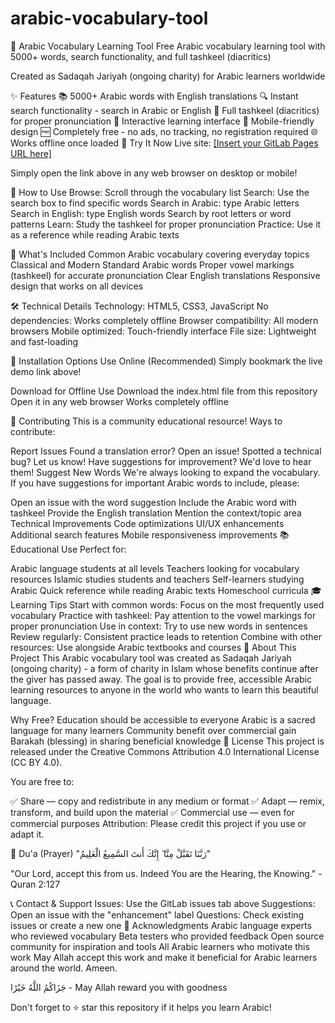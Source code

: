 # arabic-vocabulary-tool
🕌 Arabic Vocabulary Learning Tool 
Free Arabic vocabulary learning tool with 5000+ words, search functionality, and full tashkeel (diacritics)

Created as Sadaqah Jariyah (ongoing charity) for Arabic learners worldwide

✨ Features
📚 5000+ Arabic words with English translations
🔍 Instant search functionality - search in Arabic or English
📝 Full tashkeel (diacritics) for proper pronunciation
🎯 Interactive learning interface
📱 Mobile-friendly design
🆓 Completely free - no ads, no tracking, no registration required
🌐 Works offline once loaded
🚀 Try It Now
Live site: [[Insert your GitLab Pages URL here]](https://baghdadya.github.io/arabic-vocabulary-tool/)

Simply open the link above in any web browser on desktop or mobile!

🎯 How to Use
Browse: Scroll through the vocabulary list
Search: Use the search box to find specific words
Search in Arabic: type Arabic letters
Search in English: type English words
Search by root letters or word patterns
Learn: Study the tashkeel for proper pronunciation
Practice: Use it as a reference while reading Arabic texts

📖 What's Included
Common Arabic vocabulary covering everyday topics
Classical and Modern Standard Arabic words
Proper vowel markings (tashkeel) for accurate pronunciation
Clear English translations
Responsive design that works on all devices

🛠️ Technical Details
Technology: HTML5, CSS3, JavaScript
No dependencies: Works completely offline
Browser compatibility: All modern browsers
Mobile optimized: Touch-friendly interface
File size: Lightweight and fast-loading

📱 Installation Options
Use Online (Recommended)
Simply bookmark the live demo link above!

Download for Offline Use
Download the index.html file from this repository
Open it in any web browser
Works completely offline

🤝 Contributing
This is a community educational resource! Ways to contribute:

Report Issues
Found a translation error? Open an issue!
Spotted a technical bug? Let us know!
Have suggestions for improvement? We'd love to hear them!
Suggest New Words
We're always looking to expand the vocabulary. If you have suggestions for important Arabic words to include, please:

Open an issue with the word suggestion
Include the Arabic word with tashkeel
Provide the English translation
Mention the context/topic area
Technical Improvements
Code optimizations
UI/UX enhancements
Additional search features
Mobile responsiveness improvements
📚 Educational Use
Perfect for:

Arabic language students at all levels
Teachers looking for vocabulary resources
Islamic studies students and teachers
Self-learners studying Arabic
Quick reference while reading Arabic texts
Homeschool curricula
🎓 Learning Tips
Start with common words: Focus on the most frequently used vocabulary
Practice with tashkeel: Pay attention to the vowel markings for proper pronunciation
Use in context: Try to use new words in sentences
Review regularly: Consistent practice leads to retention
Combine with other resources: Use alongside Arabic textbooks and courses
🌟 About This Project
This Arabic vocabulary tool was created as Sadaqah Jariyah (ongoing charity) - a form of charity in Islam whose benefits continue after the giver has passed away. The goal is to provide free, accessible Arabic learning resources to anyone in the world who wants to learn this beautiful language.

Why Free?
Education should be accessible to everyone
Arabic is a sacred language for many learners
Community benefit over commercial gain
Barakah (blessing) in sharing beneficial knowledge
📝 License
This project is released under the Creative Commons Attribution 4.0 International License (CC BY 4.0).

You are free to:

✅ Share — copy and redistribute in any medium or format
✅ Adapt — remix, transform, and build upon the material
✅ Commercial use — even for commercial purposes
Attribution: Please credit this project if you use or adapt it.

🤲 Du'a (Prayer)
"رَبَّنَا تَقَبَّلْ مِنَّا ۖ إِنَّكَ أَنتَ السَّمِيعُ الْعَلِيمُ"

"Our Lord, accept this from us. Indeed You are the Hearing, the Knowing." - Quran 2:127

📞 Contact & Support
Issues: Use the GitLab issues tab above
Suggestions: Open an issue with the "enhancement" label
Questions: Check existing issues or create a new one
🙏 Acknowledgments
Arabic language experts who reviewed vocabulary
Beta testers who provided feedback
Open source community for inspiration and tools
All Arabic learners who motivate this work
May Allah accept this work and make it beneficial for Arabic learners around the world. Ameen.

جَزَاكُمُ اللَّهُ خَيْرًا - May Allah reward you with goodness


Don't forget to ⭐ star this repository if it helps you learn Arabic!


